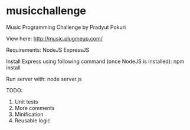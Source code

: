 musicchallenge
==============

Music Programming Challenge
by Pradyut Pokuri

View here:
http://music.plugmeup.com/

Requirements:
NodeJS
ExpressJS

Install Express using following command (once NodeJS is installed):
npm install

Run server with:
node server.js

TODO:

1. Unit tests
2. More comments
3. Minification
4. Reusable logic
